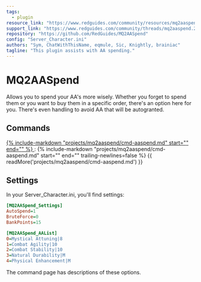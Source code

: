 ```yaml
---
tags:
  - plugin
resource_link: "https://www.redguides.com/community/resources/mq2aaspend.78/"
support_link: "https://www.redguides.com/community/threads/mq2aaspend.24697/"
repository: "https://github.com/RedGuides/MQ2AASpend"
config: "Server_Character.ini"
authors: "Sym, ChatWithThisName, eqmule, Sic, Knightly, brainiac"
tagline: "This plugin assists with AA spending."
---
```


# MQ2AASpend
<!--desc-start-->
Allows you to spend your AA's more wisely. Whether you forget to spend them or you want to buy them in a specific order, there's an option here for you. There's even handling to avoid AA that will be autogranted.
<!--desc-end-->

## Commands

<a href="cmd-aaspend/">
{% 
  include-markdown "projects/mq2aaspend/cmd-aaspend.md" 
  start="<!--cmd-syntax-start-->" 
  end="<!--cmd-syntax-end-->"
%}
</a>
:    {% include-markdown "projects/mq2aaspend/cmd-aaspend.md" 
        start="<!--cmd-desc-start-->" 
        end="<!--cmd-desc-end-->" 
        trailing-newlines=false 
     %} {{ readMore('projects/mq2aaspend/cmd-aaspend.md') }}

## Settings

In your Server_Character.ini, you'll find settings:
```ini
[MQ2AASpend_Settings]
AutoSpend=1
BruteForce=0
BankPoints=15

[MQ2AASpend_AAList]
0=Mystical Attuning|8
1=Combat Agility|10
2=Combat Stability|10
3=Natural Durability|M
4=Physical Enhancement|M
```

The command page has descriptions of these options.
